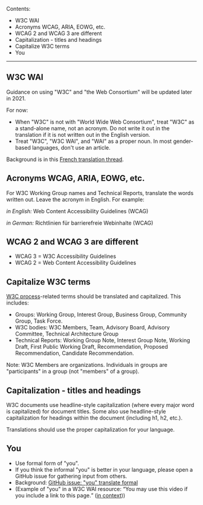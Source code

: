 Contents:
* W3C WAI
* Acronyms WCAG, ARIA, EOWG, etc.
* WCAG 2 and WCAG 3 are different
* Capitalization - titles and headings
* Capitalize W3C terms
* You
<hr>

## W3C WAI

Guidance on using "W3C" and "the Web Consortium" will be updated later in 2021.

For now:
* When "W3C" is not with "World Wide Web Consortium", treat "W3C" as a stand-alone name, not an acronym. Do not write it out in the translation if it is not written out in the English version.
* Treat "W3C", "W3C WAI", and "WAI" as a proper noun. In most gender-based languages, don't use an article.

Background is in this [French translation thread](https://github.com/w3c/translation-glossaries/issues/24#issuecomment-826778988).

## Acronyms WCAG, ARIA, EOWG, etc.

For W3C Working Group names and Technical Reports, translate the words written out. Leave the acronym in English. For example:

 _in English:_ Web Content Accessibility Guidelines (WCAG)

_in German:_ Richtlinien für barrierefreie Webinhalte (WCAG)

## WCAG 2 and WCAG 3 are different

* WCAG 3 = W3C Accessibility Guidelines
* WCAG 2 = Web Content Accessibility Guidelines

## Capitalize W3C terms

[W3C process](https://www.w3.org/Consortium/Process/)-related terms should be translated and capitalized.
This includes:
* Groups: Working Group, Interest Group, Business Group, Community Group, Task Force.
* W3C bodies: W3C Members, Team, Advisory Board, Advisory Committee, Technical Architecture Group
* Technical Reports: Working Group Note, Interest Group Note, Working Draft, First Public Working Draft, Recommendation, Proposed Recommendation, Candidate Recommendation.

Note: W3C Members are organizations. Individuals in groups are "participants" in a group (not "members" of a group).

## Capitalization - titles and headings

W3C documents use headline-style capitalization (where every major word is capitalized) for document titles. Some also use headline-style capitalization for headings within the document (including h1, h2, etc.).

Translations should use the proper capitalization for your language.
## You
* Use formal form of "you".
* If you think the informal "you" is better in your language, please open a GitHub issue for gathering input from others.
* Background: [GitHub issue: "you" translate formal](https://github.com/w3c/wai-website/issues/123)
* (Example of "you" in a W3C WAI resource: <q>You may use this video if you include a link to this page.</q> ([in context](https://www.w3.org/WAI/videos/standards-and-benefits/#permission)))
